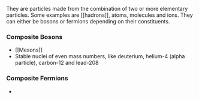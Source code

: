 They are particles made from the combination of two or more elementary particles. Some examples are [[hadrons]], atoms, molecules and ions. They can either be bosons or fermions depending on their constituents.

### Composite Bosons
- [[Mesons]]
- Stable nuclei of even mass numbers, like deuterium, helium-4 (alpha particle), carbon-12 and lead-208

### Composite Fermions
- 